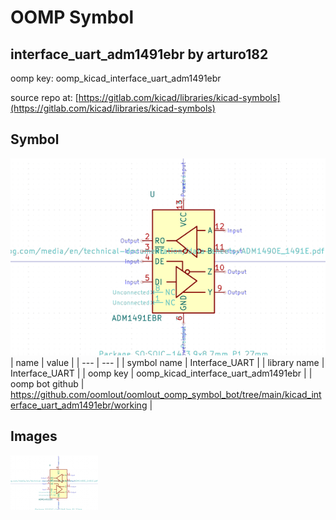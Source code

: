 # OOMP Symbol  
## interface_uart_adm1491ebr  by arturo182  
  
oomp key: oomp_kicad_interface_uart_adm1491ebr  
  
source repo at: [https://gitlab.com/kicad/libraries/kicad-symbols](https://gitlab.com/kicad/libraries/kicad-symbols)  
## Symbol  
  
[![working.png](working_600.png)](working.png)  
| name | value | 
| --- | --- | 
| symbol name | Interface_UART | 
| library name | Interface_UART | 
| oomp key | oomp_kicad_interface_uart_adm1491ebr | 
| oomp bot github | https://github.com/oomlout/oomlout_oomp_symbol_bot/tree/main/kicad_interface_uart_adm1491ebr/working | 
## Images  
  
[![working.png](working_140.png)](working.png)  
